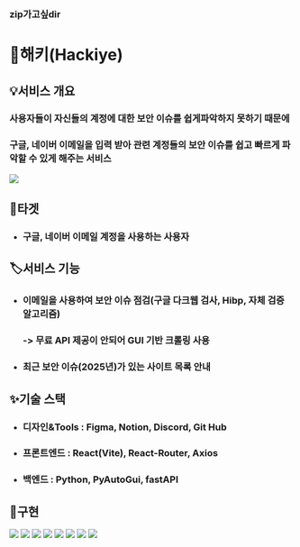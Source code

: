 ### zip가고싶dir

# 🔎해키(Hackiye)

## 💡서비스 개요
### 사용자들이 자신들의 계정에 대한 보안 이슈를 쉽게파악하지 못하기 때문에
### 구글, 네이버 이메일을 입력 받아 관련 계정들의 보안 이슈를 쉽고 빠르게 파악할 수 있게 해주는 서비스
<img src="./img.png">

## 🎯타겟
- ### 구글, 네이버 이메일 계정을 사용하는 사용자

## 🏷️서비스 기능
- ### 이메일을 사용하여 보안 이슈 점검(구글 다크웹 검사, Hibp, 자체 검증 알고리즘)
  ### -> 무료 API 제공이 안되어 GUI 기반 크롤링 사용
- ### 최근 보안 이슈(2025년)가 있는 사이트 목록 안내

## ✨기술 스택
- ### 디자인&Tools : Figma, Notion, Discord, Git Hub
- ### 프론트엔드 : React(Vite), React-Router, Axios
- ### 백엔드 : Python, PyAutoGui, fastAPI

## 🎀구현
<img src="./img01.png">
<img src="./img02.png">
<img src="./img03.png">
<img src="./img04.png">
<img src="./img05.png">
<img src="./img06.png">
<img src="./img07.png">
<img src="./img08.png">

